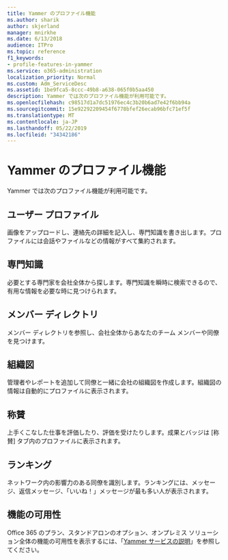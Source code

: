 ```yaml
---
title: Yammer のプロファイル機能
ms.author: sharik
author: skjerland
manager: mnirkhe
ms.date: 6/13/2018
audience: ITPro
ms.topic: reference
f1_keywords:
- profile-features-in-yammer
ms.service: o365-administration
localization_priority: Normal
ms.custom: Adm_ServiceDesc
ms.assetid: 1be9fca5-8ccc-49b8-a638-065f0b5aa450
description: Yammer では次のプロファイル機能が利用可能です。
ms.openlocfilehash: c98517d1a7dc51976ec4c3b20b6ad7e42f6bb94a
ms.sourcegitcommit: 15e92292209454f6778bfef26ecab96bfc71ef5f
ms.translationtype: MT
ms.contentlocale: ja-JP
ms.lasthandoff: 05/22/2019
ms.locfileid: "34342186"
---
```

# <a name="profile-features-in-yammer"></a>Yammer のプロファイル機能

Yammer では次のプロファイル機能が利用可能です。
  
## <a name="user-profiles"></a>ユーザー プロファイル
<a name="bkmk_UserProfiles"> </a>

画像をアップロードし、連絡先の詳細を記入し、専門知識を書き出します。プロファイルには会話やファイルなどの情報がすべて集約されます。
  
## <a name="expertise"></a>専門知識
<a name="bkmk_Expertise"> </a>

必要とする専門家を会社全体から探します。専門知識を瞬時に検索できるので、有用な情報を必要な時に見つけられます。
  
## <a name="member-directory"></a>メンバー ディレクトリ
<a name="bkmk_MemberDirectory"> </a>

メンバー ディレクトリを参照し、会社全体からあなたのチーム メンバーや同僚を見つけます。
  
## <a name="org-chart"></a>組織図
<a name="bkmk_OrgChart"> </a>

管理者やレポートを追加して同僚と一緒に会社の組織図を作成します。組織図の情報は自動的にプロファイルに表示されます。
  
## <a name="praise"></a>称賛
<a name="bkmk_Praise"> </a>

上手くこなした仕事を評価したり、評価を受けたりします。成果とバッジは [称賛] タブ内のプロファイルに表示されます。
  
## <a name="leaderboards"></a>ランキング
<a name="bkmk_Leaderboards"> </a>

ネットワーク内の影響力のある同僚を識別します。ランキングには、メッセージ、返信メッセージ、「いいね！」メッセージが最も多い人が表示されます。
  
## <a name="feature-availability"></a>機能の可用性
<a name="bkmk_Leaderboards"> </a>

Office 365 のプラン、スタンドアロンのオプション、オンプレミス ソリューション全体の機能の可用性を表示するには、「[Yammer サービスの説明](yammer-service-description.md)」を参照してください。
  

